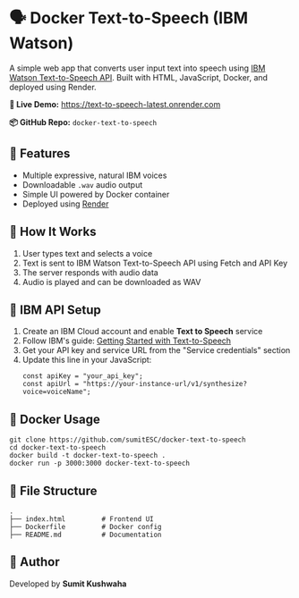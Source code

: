 <h1>🗣️ Docker Text-to-Speech (IBM Watson)</h1>

<p>
  A simple web app that converts user input text into speech using
  <a href="https://cloud.ibm.com/catalog/services/text-to-speech" target="_blank">IBM Watson Text-to-Speech API</a>.
  Built with HTML, JavaScript, Docker, and deployed using Render.
</p>

<p><strong>🔗 Live Demo:</strong> <a href="https://text-to-speech-latest.onrender.com" target="_blank">https://text-to-speech-latest.onrender.com</a></p>
<p><strong>📦 GitHub Repo:</strong> <code>docker-text-to-speech</code></p>

<h2>🚀 Features</h2>
<ul>
  <li>Multiple expressive, natural IBM voices</li>
  <li>Downloadable <code>.wav</code> audio output</li>
  <li>Simple UI powered by Docker container</li>
  <li>Deployed using <a href="https://render.com" target="_blank">Render</a></li>
</ul>

<h2>🧪 How It Works</h2>
<ol>
  <li>User types text and selects a voice</li>
  <li>Text is sent to IBM Watson Text-to-Speech API using Fetch and API Key</li>
  <li>The server responds with audio data</li>
  <li>Audio is played and can be downloaded as WAV</li>
</ol>

<h2>🔑 IBM API Setup</h2>
<ol>
  <li>Create an IBM Cloud account and enable <strong>Text to Speech</strong> service</li>
  <li>Follow IBM's guide: 
    <a href="https://cloud.ibm.com/docs/text-to-speech?topic=text-to-speech-gettingStarted#getting-started-tutorial" target="_blank">
      Getting Started with Text-to-Speech
    </a>
  </li>
  <li>Get your API key and service URL from the "Service credentials" section</li>
  <li>Update this line in your JavaScript:
    <pre><code>const apiKey = "your_api_key";
const apiUrl = "https://your-instance-url/v1/synthesize?voice=voiceName";</code></pre>
  </li>
</ol>

<h2>🐳 Docker Usage</h2>
<pre><code>git clone https://github.com/sumitESC/docker-text-to-speech
cd docker-text-to-speech
docker build -t docker-text-to-speech .
docker run -p 3000:3000 docker-text-to-speech</code></pre>


<h2>📁 File Structure</h2>
<pre><code>.
├── index.html         # Frontend UI
├── Dockerfile         # Docker config
├── README.md          # Documentation
</code></pre>

<h2>🙌 Author</h2>
<p>Developed by <strong>Sumit Kushwaha</strong></p>
